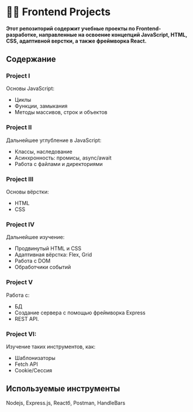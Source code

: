 # 👩‍💻 Frontend Projects

#### Этот репозиторий содержит учебные проекты по Frontend-разработке, направленные на освоение концепций JavaScript, HTML, CSS, адаптивной верстки, а также фреймворка React.

## Содержание
### Project I 
Основы JavaScript: 
+ Циклы
+ Функции, замыкания
+ Методы массивов, строк и объектов
  

### Project II
Дальнейшее углубление в JavaScript:
+ Классы, наследование
+ Асинхронность: промисы, async/await
+ Работа с файлами и директориями


### Project III
Основы вёрстки:
+ HTML
+ CSS

### Project IV
Дальнейшее изучение:
+ Продвинутый HTML и CSS
+ Адаптивная вёрстка: Flex, Grid
+ Работа с DOM
+ Обработчики событий

### Project V
Работа с:
+ БД
+ Создание сервера с помощью фреймворка Express
+ REST API.

### Project VI:
Изучение таких инструментов, как:
+ Шаблонизаторы
+ Fetch API
+ Cookie/Сессия


## Используемые инструменты
Nodejs, Express.js, Reactб, Postman, HandleBars

